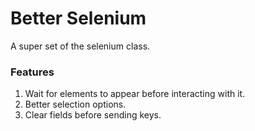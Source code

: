 # Better Selenium

A super set of the selenium class.

### Features
1. Wait for elements to appear before interacting with it.
2. Better selection options.
3. Clear fields before sending keys.